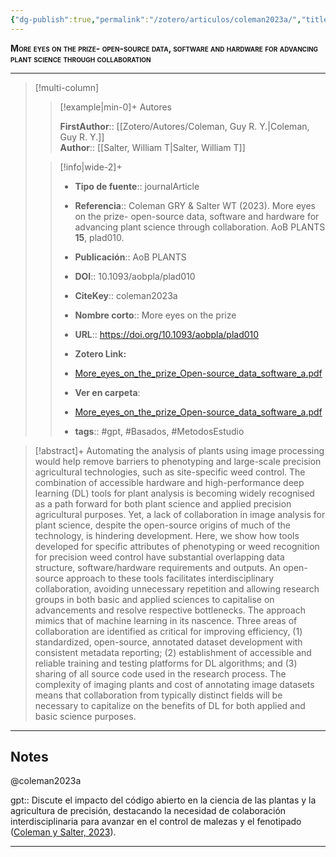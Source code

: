 ```yaml
---
{"dg-publish":true,"permalink":"/zotero/articulos/coleman2023a/","title":"More eyes on the prize- open-source data, software and hardware for advancing plant science through collaboration","tags":["#zotero"]}
---
```



<span style="font-variant:small-caps; font-weight: bold;">More eyes on the prize- open-source data, software and hardware for advancing plant science through collaboration</span>

---


> [!multi-column]
>
>> [!example|min-0]+ Autores
>> 
>> **FirstAuthor**:: [[Zotero/Autores/Coleman, Guy R. Y.\|Coleman, Guy R. Y.]]  
>> **Author**:: [[Salter, William T\|Salter, William T]]  
 >
>
>> [!info|wide-2]+
>>
>> - **Tipo de fuente**:: journalArticle
>> - **Referencia**:: Coleman GRY & Salter WT (2023). More eyes on the prize- open-source data, software and hardware for advancing plant science through collaboration. AoB PLANTS **15**, plad010.
>> - **Publicación**:: AoB PLANTS
>> - **DOI**:: 10.1093/aobpla/plad010
>> - **CiteKey**:: coleman2023a
>> - **Nombre corto**:: More eyes on the prize
>> - **URL**:: https://doi.org/10.1093/aobpla/plad010
>> - **Zotero Link:** 
>> - [More_eyes_on_the_prize_Open-source_data_software_a.pdf](zotero://select/library/items/QS2F4XRB)
>>
>> - **Ver en carpeta**: 
>> - [More_eyes_on_the_prize_Open-source_data_software_a.pdf](file://J:\OneDrive\Articulos\More_eyes_on_the_prize_Open-source_data_software_a.pdf)
>> - **tags**:: #gpt, #Basados, #MetodosEstudio



> [!abstract]+ 
>Automating the analysis of plants using image processing would help remove barriers to phenotyping and large-scale precision agricultural technologies, such as site-specific weed control. The combination of accessible hardware and high-performance deep learning (DL) tools for plant analysis is becoming widely recognised as a path forward for both plant science and applied precision agricultural purposes. Yet, a lack of collaboration in image analysis for plant science, despite the open-source origins of much of the technology, is hindering development. Here, we show how tools developed for specific attributes of phenotyping or weed recognition for precision weed control have substantial overlapping data structure, software/hardware requirements and outputs. An open-source approach to these tools facilitates interdisciplinary collaboration, avoiding unnecessary repetition and allowing research groups in both basic and applied sciences to capitalise on advancements and resolve respective bottlenecks. The approach mimics that of machine learning in its nascence. Three areas of collaboration are identified as critical for improving efficiency, (1) standardized, open-source, annotated dataset development with consistent metadata reporting; (2) establishment of accessible and reliable training and testing platforms for DL algorithms; and (3) sharing of all source code used in the research process. The complexity of imaging plants and cost of annotating image datasets means that collaboration from typically distinct fields will be necessary to capitalize on the benefits of DL for both applied and basic science purposes.


--- 

## Notes

@coleman2023a

gpt:: Discute el impacto del código abierto en la ciencia de las plantas y la agricultura de precisión, destacando la necesidad de colaboración interdisciplinaria para avanzar en el control de malezas y el fenotipado ([Coleman y Salter, 2023](zotero://select/library/items/SF7LMTQ5)).






---







